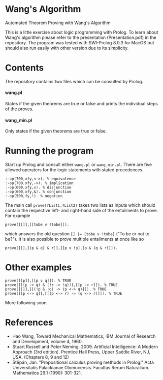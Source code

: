 # Wang's Algorithm
Automated Theorem Proving with Wang's Algorithm

This is a little exercise about logic programming with Prolog. To learn about Wang's algorithm please refer to the presentation (Presentation.pdf) in the repository. The program was tested with SWI-Prolog 8.0.3 for MacOS but should also run easily with other version due to its simplicity.

# Contents

The repository contains two files which can be consulted by Prolog.

#### wang.pl
States if the given theorems are true or false and prints the individual steps of the proves.

#### wang_min.pl
Only states if the given theorems are true or false.

# Running the program

Start up Prolog and consult either `wang.pl` or `wang_min.pl`. There are five allowed operators for the logic statements with stated precedences.
````
:-op(700,xfy,<->). % equivalence
:-op(700,xfy,->). % implication
:-op(600,xfy,v). % disjunction
:-op(600,xfy,&). % conjunction
:-op(500,fy,!). % negation
````
The main call `prove(?List1,?List2)` takes two lists as inputs which should contain the respective left- and right-hand side of the entailments to prove. For example
````
prove([[]],[[tobe v !tobe]]).
````
which answers the old question `[] |= [tobe v !tobe]` ("To be or not to be?"). It is also possible to prove multiple entailments at once like so
````
prove([[],[(p & q) & r]],[[p v !p],[p & (q & r)]]).
````

# Other examples
````
prove([[p]],[[p v q]]). % TRUE
prove([[(p -> q) & (!r -> !q)]],[[p -> r]]). % TRUE
prove([[]],[[(!p & !q) -> (p <-> q)]]). % TRUE
prove([[p <-> q]],[[(p <-> r) -> (q <-> r)]]). % TRUE
````
More following soon.

# References

- Hao Wang, Toward Mechanical Mathematics, IBM Journal of Research and Development, volume 4, 1960.
- Stuart Russell and Peter Nerving. 2009. Artificial Intelligence: A Modern Approach (3rd edition). Prentice Hall Press, Upper Saddle River, NJ, USA. (Chapters 8, 9 and 12)
- Štěpán, Jan. "Propositional calculus proving methods in Prolog." Acta Universitatis Palackianae Olomucensis. Facultas Rerum Naturalium. Mathematica 29.1 (1990): 301-321.
